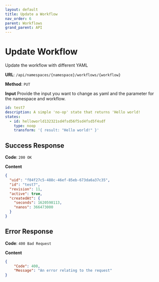 ```yaml
---
layout: default
title: Update a Workflow
nav_order: 6
parent: Workflows
grand_parent: API
---
```


# Update Workflow

Update the workflow with different YAML

**URL**: `/api/namespaces/{namespace}/workflows/{workflow}`

**Method**: `PUT`

**Input**
Provide the input you want to change as yaml and the parameter for the namespace and workflow.

```yaml
id: test7
description: A simple 'no-op' state that returns 'Hello world!
states:
  - id: helloworld132321sd4fsd56f5sd4fsd5f4sdf
    type: noop
    transform: '{ result: "Hello world!" }'
```

## Success Response
**Code**: `200 OK`

**Content**

```json
{
  "uid": "f84f27c5-488c-46ef-85eb-673da6a37c35",
  "id": "test7",
  "revision": 11,
  "active": true,
  "createdAt": {
    "seconds": 1620598113,
    "nanos": 366473000
  }
}
```

## Error Response

**Code**: `400 Bad Request`

**Content**

```json
{
    "Code": 400,
    "Message": "An error relating to the request"
}
```